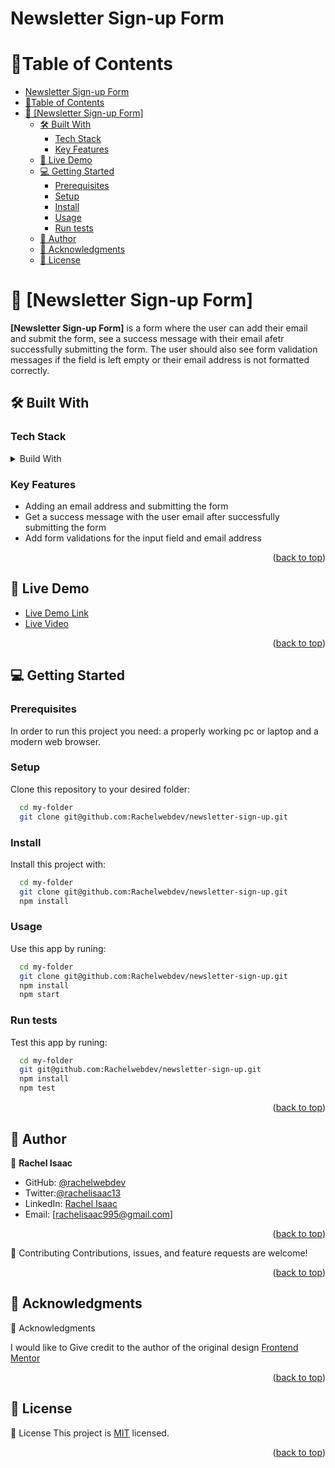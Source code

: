 # Newsletter Sign-up Form

<a name="readme-top"></a>

# 📗Table of Contents

- [Newsletter Sign-up Form](#newsletter-sign-up-form)
- [📗Table of Contents](#table-of-contents)
- [📖 \[Newsletter Sign-up Form\] ](#-newsletter-sign-up-form-)
  - [🛠 Built With ](#-built-with-)
    - [Tech Stack ](#tech-stack-)
    - [Key Features ](#key-features-)
  - [🚀 Live Demo ](#-live-demo-)
  - [💻 Getting Started ](#-getting-started-)
    - [Prerequisites](#prerequisites)
    - [Setup](#setup)
    - [Install](#install)
    - [Usage](#usage)
    - [Run tests](#run-tests)
  - [👥 Author ](#-author-)
  - [🙏 Acknowledgments ](#-acknowledgments-)
  - [📝 License ](#-license-)

# 📖 [Newsletter Sign-up Form] <a name="about-project"></a>

**[Newsletter Sign-up Form]** is a form where the user can add their email and submit the form, see a success message with their email afetr successfully submitting the form. The user should also see form validation messages if the field is left empty or their email address is not formatted correctly.

## 🛠 Built With <a name="built-with"></a>

### Tech Stack <a name="tech-stack"></a>

<details>
  <summary>Build With</summary>
  <ul>
    <li><a href="https://html.com/">HTML</a></li>
    <li><a href="https://developer.mozilla.org/en-US/docs/Web/CSS">CSS</a></li>
    <li><a href="https://www.javascript.com/">JavaScript</a></li>
    <li><a href="https://reactjs.org/">React.js</a></li>
  </ul>
</details>

### Key Features <a name="key-features"></a>

- Adding an email address and submitting the form
- Get a success message with the user email after successfully submitting the form
- Add form validations for the input field and email address

<p align="right">(<a href="#readme-top">back to top</a>)</p>

<!-- LIVE DEMO -->

## 🚀 Live Demo <a name="live-demo"></a>

- [Live Demo Link]()
- [Live Video]()

<p align="right">(<a href="#readme-top">back to top</a>)</p>

## 💻 Getting Started <a name="getting-started"></a>

### Prerequisites

In order to run this project you need: a properly working pc or laptop and a modern web browser.

### Setup

Clone this repository to your desired folder:

```sh
  cd my-folder
  git clone git@github.com:Rachelwebdev/newsletter-sign-up.git
```

### Install

Install this project with:

```sh
  cd my-folder
  git clone git@github.com:Rachelwebdev/newsletter-sign-up.git
  npm install
```

### Usage

Use this app by runing:

```sh
  cd my-folder
  git clone git@github.com:Rachelwebdev/newsletter-sign-up.git
  npm install
  npm start
```

### Run tests

Test this app by runing:

```sh
  cd my-folder
  git git@github.com:Rachelwebdev/newsletter-sign-up.git
  npm install
  npm test
```

<p align="right">(<a href="#readme-top">back to top</a>)</p>

## 👥 Author <a name="authors"></a>

👤 **Rachel Isaac**

- GitHub: [@rachelwebdev](https://github.com/Rachelwebdev)
- Twitter:[@rachelisaac13](https://twitter.com/Rachelisaac13)
- LinkedIn: [Rachel Isaac](https://www.linkedin.com/in/rachelisaac13/)
- Email: [rachelisaac995@gmail.com]

<p align="right">(<a href="#readme-top">back to top</a>)</p>

🤝 Contributing
Contributions, issues, and feature requests are welcome!

<p align="right"><p align="right">(<a href="#readme-top"><a href="#readme-top">back to top</a></a>)</p></p>

## 🙏 Acknowledgments <a name="acknowledgements"></a>

🙏 Acknowledgments

I would like to Give credit to the author of the original design [Frontend Mentor](https://www.frontendmentor.io/challenges/newsletter-signup-form-with-success-message-3FC1AZbNrv)

<p align="right">(<a href="#readme-top">back to top</a>)</p>

## 📝 License <a name="license"></a>

📝 License
This project is [MIT](./LICENSE) licensed.

<p align="right">(<a href="#readme-top">back to top</a>)</p>
